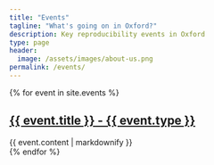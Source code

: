 ```yaml
---
title: "Events"
tagline: "What's going on in Oxford?"
description: Key reproducibility events in Oxford
type: page
header:
  image: /assets/images/about-us.png
permalink: /events/
---
```


<div class="initial-content" id="accordion">
  {% for event in site.events %}
    <div class="panel panel-default">
      <h2 class="panel-title">
        <a data-toggle="collapse" data-parent="#accordion" data-target="#{{- event.title | replace: " ", "-" -}}" href="javascript:void(0);" id="{{- event.title | replace: " ", "" -}}">{{ event.title }} - {{ event.type }}</a>
      </h2>
      <div id="{{- event.title | replace: " ", "-" -}}" class="panel-collapse collapse
      {% if forloop.first == true %}
       show
     {% endif %}">
        <div class="panel-body">
          {{ event.content | markdownify }}
        </div>
      </div>
    </div>
  {% endfor %}
</div>
